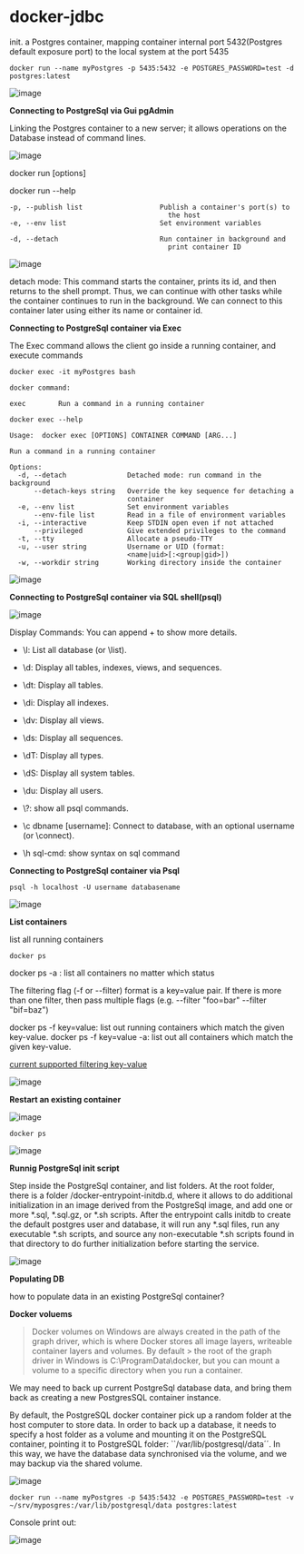 # docker-jdbc

init. a Postgres container, mapping container internal port 5432(Postgres default exposure port) to the local system at the port 5435

````
docker run --name myPostgres -p 5435:5432 -e POSTGRES_PASSWORD=test -d postgres:latest
````

![image](https://user-images.githubusercontent.com/17804600/119436141-efceb480-bd1b-11eb-9158-ac7b703e02b0.png)


**Connecting to PostgreSql via Gui pgAdmin** 

Linking the Postgres container to a new server; it allows operations on the Database instead of command lines. 

![image](https://user-images.githubusercontent.com/17804600/119435564-a7fb5d80-bd1a-11eb-924d-bb90ae279ec2.png)

docker run [options]

docker run --help

````
-p, --publish list                   Publish a container's port(s) to
                                       the host
-e, --env list                       Set environment variables

-d, --detach                         Run container in background and
                                       print container ID
````

![image](https://user-images.githubusercontent.com/17804600/119532437-2a206c00-bd85-11eb-8a96-e25d81c23902.png)


detach mode: This command starts the container, prints its id, and then returns to the shell prompt. Thus, we can continue with other tasks while the container continues to run in the background. We can connect to this container later using either its name or container id.

**Connecting to PostgreSql container via Exec**

The Exec command allows the client go inside a running container, and execute commands

````
docker exec -it myPostgres bash

docker command: 

exec        Run a command in a running container

docker exec --help

Usage:  docker exec [OPTIONS] CONTAINER COMMAND [ARG...]

Run a command in a running container

Options:
  -d, --detach               Detached mode: run command in the background
      --detach-keys string   Override the key sequence for detaching a
                             container
  -e, --env list             Set environment variables
      --env-file list        Read in a file of environment variables
  -i, --interactive          Keep STDIN open even if not attached
      --privileged           Give extended privileges to the command
  -t, --tty                  Allocate a pseudo-TTY
  -u, --user string          Username or UID (format:
                             <name|uid>[:<group|gid>])
  -w, --workdir string       Working directory inside the container

````

![image](https://user-images.githubusercontent.com/17804600/119606115-3d1d5580-bdf2-11eb-95d3-ad2960724899.png)


**Connecting to PostgreSql container via SQL shell(psql)** 

![image](https://user-images.githubusercontent.com/17804600/119606214-71911180-bdf2-11eb-87a6-08342c16b089.png)

Display Commands: You can append + to show more details.

* \\l: List all database (or \list).
* \\d: Display all tables, indexes, views, and sequences.
* \\dt: Display all tables.
* \\di: Display all indexes.
* \\dv: Display all views.
* \\ds: Display all sequences.
* \\dT: Display all types.
* \\dS: Display all system tables.
* \\du: Display all users.

* \\?: show all psql commands.
* \\c dbname [username]: Connect to database, with an optional username (or \connect).
* \\h sql-cmd: show syntax on sql command

**Connecting to PostgreSql container via Psql**

````
psql -h localhost -U username databasename
````

![image](https://user-images.githubusercontent.com/17804600/120614338-6889eb00-c457-11eb-8cc1-c067ef5fd91b.png)



**List containers**

list all running containers

````
docker ps  
````
docker ps -a : list all containers no matter which status

The filtering flag (-f or --filter) format is a key=value pair. If there is more than one filter, then pass multiple flags (e.g. --filter "foo=bar" --filter "bif=baz")

docker ps -f key=value: list out running containers which match the given key-value.
docker ps -f key=value -a: list out all containers which match the given key-value.

[current supported filtering key-value](https://docs.docker.com/engine/reference/commandline/ps/)

![image](https://user-images.githubusercontent.com/17804600/120453941-bf2df100-c393-11eb-8b57-38f88acb9bdd.png)


**Restart an existing container**

![image](https://user-images.githubusercontent.com/17804600/120457779-049fed80-c397-11eb-85f4-0b3c20cbbe76.png)

````
docker ps
````

![image](https://user-images.githubusercontent.com/17804600/120463011-c1944900-c39b-11eb-9364-2a23f0dd6c9b.png)

**Runnig PostgreSql init script**

Step inside the PostgreSql container, and list folders. At the root folder, there is a folder /docker-entrypoint-initdb.d, where it allows to do additional initialization in an image derived from the PostgreSql image, and add one or more *.sql, *.sql.gz, or *.sh scripts. After the entrypoint calls initdb to create the default postgres user and database, it will run any *.sql files, run any executable *.sh scripts, and source any non-executable *.sh scripts found in that directory to do further initialization before starting the service.  

![image](https://user-images.githubusercontent.com/17804600/120797061-d7d90b00-c53b-11eb-84a4-fe9b4f20f47b.png)

**Populating DB**

how to populate data in an existing PostgreSql container?

**Docker voluems**

> Docker volumes on Windows are always created in the path of the graph driver, which is where Docker stores all image layers, writeable container layers and volumes. By default > the root of the graph driver in Windows is C:\ProgramData\docker, but you can mount a volume to a specific directory when you run a container.

We may need to back up current PostgreSql database data, and bring them back as creating a new PostgresSQL container instance. 

By default, the PostgreSQL docker container pick up a random folder at the host computer to store data. In order to back up a database, it needs to specify a host folder as a volume and mounting it on the PostgreSQL container, pointing it to PostgreSQL folder: ``/var/lib/postgresql/data´´. In this way, we have the database data synchronised via the volume, and we may backup via the shared volume.  

![image](https://user-images.githubusercontent.com/17804600/120910448-6609da00-c67f-11eb-88dd-694212c6367a.png)


````
docker run --name myPostgres -p 5435:5432 -e POSTGRES_PASSWORD=test -v ~/srv/myposgres:/var/lib/postgresql/data postgres:latest
````

Console print out: 

![image](https://user-images.githubusercontent.com/17804600/120926839-c845f780-c6de-11eb-9c3b-a9fb3347091b.png)





